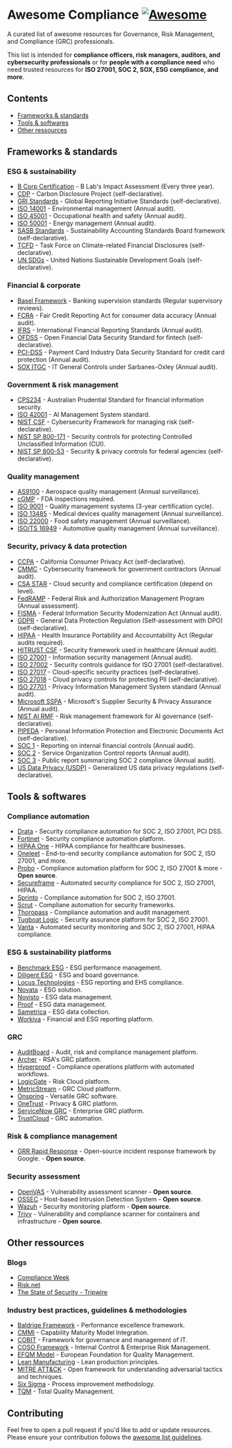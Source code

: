# Awesome Compliance [![Awesome](https://awesome.re/badge.svg)](https://awesome.re)

A curated list of awesome resources for Governance, Risk Management, and Compliance (GRC) professionals.

This list is intended for **compliance officers, risk managers, auditors, and cybersecurity professionals** or for **people with a compliance need** who need trusted resources for **ISO 27001, SOC 2, SOX, ESG compliance, and more**.

## Contents
- [Frameworks & standards](#frameworks--standards)
- [Tools & softwares](#tools--softwares)
- [Other ressources](#other-ressources)

## Frameworks & standards

### ESG & sustainability
- [B Corp Certification](https://www.bcorporation.net/) - B Lab's Impact Assessment (Every three year).
- [CDP](https://www.cdp.net/) - Carbon Disclosure Project (self-declarative).
- [GRI Standards](https://www.globalreporting.org/) - Global Reporting Initiative Standards (self-declarative).
- [ISO 14001](https://www.iso.org/iso-14001-environmental-management.html) - Environmental management (Annual audit).
- [ISO 45001](https://www.iso.org/iso-45001-occupational-health-and-safety.html) - Occupational health and safety (Annual audit).
- [ISO 50001](https://www.iso.org/iso-50001-energy-management.html) - Energy management (Annual audit).
- [SASB Standards](https://www.sasb.org/) - Sustainability Accounting Standards Board framework (self-declarative).
- [TCFD](https://www.fsb-tcfd.org/) - Task Force on Climate-related Financial Disclosures (self-declarative).
- [UN SDGs](https://sdgs.un.org/) - United Nations Sustainable Development Goals (self-declarative).

### Financial & corporate
- [Basel Framework](https://www.bis.org/basel_framework/) - Banking supervision standards (Regular supervisory reviews).
- [FCRA](https://www.consumerfinance.gov/) - Fair Credit Reporting Act for consumer data accuracy (Annual audit).
- [IFRS](https://www.ifrs.org/) - International Financial Reporting Standards (Annual audit).
- [OFDSS](https://www.financialdataexchange.org/) - Open Financial Data Security Standard for fintech (self-declarative).
- [PCI-DSS](https://www.pcisecuritystandards.org/) - Payment Card Industry Data Security Standard for credit card protection (Annual audit).
- [SOX ITGC](https://www.sec.gov/spotlight/sarbanes-oxley.htm) - IT General Controls under Sarbanes-Oxley (Annual audit).

### Government & risk management
- [CPS234](https://www.apra.gov.au/cps-234-information-security) - Australian Prudential Standard for financial information security.
- [ISO 42001](https://www.iso.org/standard/81278.html) - AI Management System standard.
- [NIST CSF](https://www.nist.gov/cyberframework) - Cybersecurity Framework for managing risk (self-declarative).
- [NIST SP 800-171](https://csrc.nist.gov/publications/detail/sp/800-171/rev-2/final) - Security controls for protecting Controlled Unclassified Information (CUI).
- [NIST SP 800-53](https://csrc.nist.gov/publications/detail/sp/800-53/rev-5/final) - Security & privacy controls for federal agencies (self-declarative).

### Quality management
- [AS9100](https://www.sae.org/standards/as9100/) - Aerospace quality management (Annual surveillance).
- [cGMP](https://www.fda.gov/drugs/pharmaceutical-quality-resources/current-good-manufacturing-practice-cgmp-regulations) - FDA inspections required.
- [ISO 9001](https://www.iso.org/iso-9001-quality-management.html) - Quality management systems (3-year certification cycle).
- [ISO 13485](https://www.iso.org/standard/59752.html) - Medical devices quality management (Annual surveillance).
- [ISO 22000](https://www.iso.org/iso-22000-food-safety-management.html) - Food safety management (Annual surveillance).
- [ISO/TS 16949](https://www.iatf.org/) - Automotive quality management (Annual surveillance).
  
### Security, privacy & data protection
- [CCPA](https://oag.ca.gov/privacy/ccpa) - California Consumer Privacy Act (self-declarative).
- [CMMC](https://www.acq.osd.mil/cmmc/) - Cybersecurity framework for government contractors (Annual audit).
- [CSA STAR](https://cloudsecurityalliance.org/star/) - Cloud security and compliance certification (depend on level).
- [FedRAMP](https://www.fedramp.gov/) - Federal Risk and Authorization Management Program (Annual assessment).
- [FISMA](https://www.cisa.gov/federal-information-security-modernization-act) - Federal Information Security Modernization Act (Annual audit).
- [GDPR](https://gdpr.eu/) - General Data Protection Regulation (Self-assessment with DPO) (self-declarative).
- [HIPAA](https://www.hhs.gov/hipaa/index.html) - Health Insurance Portability and Accountability Act (Regular audits required).
- [HITRUST CSF](https://hitrustalliance.net/) - Security framework used in healthcare (Annual audit).
- [ISO 27001](https://www.iso.org/isoiec-27001-information-security.html) - Information security management (Annual audit).
- [ISO 27002](https://www.iso.org/isoiec-27002-information-security.html) - Security controls guidance for ISO 27001 (self-declarative).
- [ISO 27017](https://www.iso.org/standard/43757.html) - Cloud-specific security practices (self-declarative).
- [ISO 27018](https://www.iso.org/standard/76559.html) - Cloud privacy controls for protecting PII (self-declarative).
- [ISO 27701](https://www.iso.org/standard/71670.html) - Privacy Information Management System standard (Annual audit).
- [Microsoft SSPA](https://www.microsoft.com/en-us/trust-center/privacy/data-protection-requirements) - Microsoft's Supplier Security & Privacy Assurance (Annual audit).
- [NIST AI RMF](https://www.nist.gov/itl/ai-risk-management-framework) - Risk management framework for AI governance (self-declarative).
- [PIPEDA](https://www.priv.gc.ca/en/privacy-topics/privacy-laws-in-canada/the-personal-information-protection-and-electronic-documents-act-pipeda/) - Personal Information Protection and Electronic Documents Act (self-declarative).
- [SOC 1](https://www.aicpa-cima.com/topic/audit-assurance/audit-and-assurance-greater-than-soc-1) - Reporting on internal financial controls (Annual audit).
- [SOC 2](https://www.aicpa-cima.com/topic/audit-assurance/audit-and-assurance-greater-than-soc-2) - Service Organization Control reports (Annual audit).
- [SOC 3](https://www.aicpa-cima.com/topic/audit-assurance/audit-and-assurance-greater-than-soc-3) - Public report summarizing SOC 2 compliance (Annual audit).
- [US Data Privacy (USDP)](https://iapp.org/) - Generalized US data privacy regulations (self-declarative).

## Tools & softwares
### Compliance automation
- [Drata](https://drata.com/) - Security compliance automation for SOC 2, ISO 27001, PCI DSS.
- [Fortinet](https://www.fortinet.com/) - Security compliance automation platform.
- [HIPAA One](https://www.hipaaone.com/) - HIPAA compliance for healthcare businesses.
- [Oneleet](https://oneleet.com/) - End-to-end security compliance automation for SOC 2, ISO 27001, and more.
- [Probo](https://github.com/getprobo/probo) - Compliance automation platform for SOC 2, ISO 27001 & more - **Open source**.
- [Secureframe](https://secureframe.com/) - Automated security compliance for SOC 2, ISO 27001, HIPAA.
- [Sprinto](https://sprinto.com/) - Compliance automation for SOC 2, ISO 27001.
- [Scrut](https://www.scrut.io/) - Compliane automation for security frameworks.
- [Thoropass](https://www.thoropass.com/) - Compliance automation and audit management.
- [Tugboat Logic](https://tugboatlogic.com/) - Security assurance platform for SOC 2, ISO 27001.
- [Vanta](https://www.vanta.com/) - Automated security monitoring and SOC 2, ISO 27001, HIPAA compliance.

### ESG & sustainability platforms
- [Benchmark ESG](https://www.benchmarkdigital.com/) - ESG performance management.
- [Diligent ESG](https://www.diligent.com/solutions/esg/) - ESG and board governance.
- [Locus Technologies](https://locustec.com/) - ESG reporting and EHS compliance.
- [Novata](https://novata.com/) - ESG solution.
- [Novisto](https://novisto.com/) - ESG data management.
- [Proof](https://proof.io/) - ESG data management.
- [Sametrica](https://sametrica.com/) - ESG data collection.
- [Workiva](https://www.persefoni.com/partners/workiva) - Financial and ESG reporting platform.

### GRC
- [AuditBoard](https://www.auditboard.com/) - Audit, risk and compliance management platform.
- [Archer](https://www.archerirm.com/) - RSA's GRC platform.
- [Hyperproof](https://hyperproof.io/) - Compliance operations platform with automated workflows.
- [LogicGate](https://www.logicgate.com/) - Risk Cloud platform.
- [MetricStream](https://www.metricstream.com/) - GRC Cloud platform.
- [Onspring](https://www.onspring.com/) - Versatile GRC software.
- [OneTrust](https://www.onetrust.com/) - Privacy & GRC platform.
- [ServiceNow GRC](https://www.servicenow.com/products/governance-risk-and-compliance.html) - Enterprise GRC platform.
- [TrustCloud](https://www.trustcloud.ai/) - GRC automation.

### Risk & compliance management
- [GRR Rapid Response](https://github.com/google/grr) - Open-source incident response framework by Google. - **Open source**.

### Security assessment
- [OpenVAS](https://github.com/greenbone/) - Vulnerability assessment scanner  - **Open source**.
- [OSSEC](https://github.com/ossec/ossec-hids) - Host-based Intrusion Detection System  - **Open source**.
- [Wazuh](https://github.com/wazuh) - Security monitoring platform  - **Open source**.
- [Trivy](https://github.com/aquasecurity/trivy) - Vulnerability and compliance scanner for containers and infrastructure  - **Open source**.

## Other ressources

### Blogs
- [Compliance Week](https://www.complianceweek.com/)
- [Risk.net](https://www.risk.net/)
- [The State of Security - Tripwire](https://www.tripwire.com/state-of-security/)

### Industry best practices, guidelines & methodologies
- [Baldrige Framework](https://www.nist.gov/baldrige) - Performance excellence framework.
- [CMMI](https://cmmiinstitute.com/) - Capability Maturity Model Integration.
- [COBIT](https://www.isaca.org/resources/cobit) - Framework for governance and management of IT.
- [COSO Framework](https://www.coso.org/) - Internal Control & Enterprise Risk Management.
- [EFQM Model](https://www.efqm.org/) - European Foundation for Quality Management.
- [Lean Manufacturing](https://www.lean.org/) - Lean production principles.
- [MITRE ATT&CK](https://attack.mitre.org/) - Open framework for understanding adversarial tactics and techniques.
- [Six Sigma](https://www.sixsigma.com/) - Process improvement methodology.
- [TQM](https://asq.org/quality-resources/total-quality-management) - Total Quality Management.

## Contributing
Feel free to open a pull request if you'd like to add or update resources. Please ensure your contribution follows the [awesome list guidelines](https://github.com/sindresorhus/awesome/blob/main/contributing.md).
